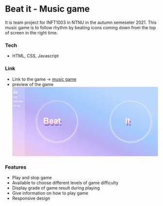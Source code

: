 # Beat it - Music game

It is team project for INFT1003 in NTNU in the autumn semeseter 2021.
This music game is to follow rhythm by beating icons coming down from the top of screen in the right time.

### Tech

- HTML, CSS, Javascript

### Link

- Link to the game -> [music game](link)
- preview of the game
  ![](music_game.gif)

### Features

- Play and stop game
- Available to choose different levels of game difficulty
- Display grade of game result during playing
- Give information on how to play game
- Responsive design
